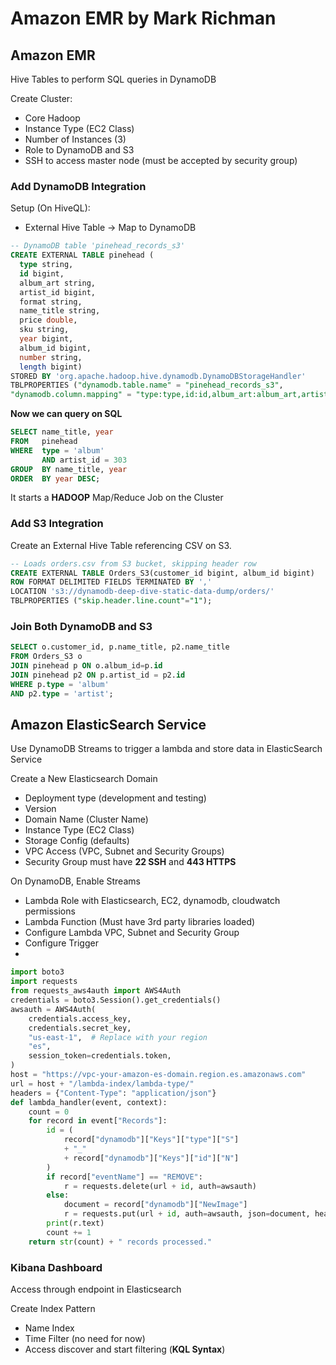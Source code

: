 # Amazon EMR by Mark Richman

## Amazon EMR

Hive Tables to perform SQL queries in DynamoDB

Create Cluster:
* Core Hadoop
* Instance Type (EC2 Class)
* Number of Instances (3)
* Role to DynamoDB and S3
* SSH to access master node (must be accepted by security group)

### Add DynamoDB Integration

Setup (On HiveQL):

* External Hive Table -> Map to DynamoDB

```sql
-- DynamoDB table 'pinehead_records_s3'
CREATE EXTERNAL TABLE pinehead (
  type string,
  id bigint,
  album_art string,
  artist_id bigint,
  format string,
  name_title string,
  price double,
  sku string,
  year bigint,
  album_id bigint,
  number string,
  length bigint)
STORED BY 'org.apache.hadoop.hive.dynamodb.DynamoDBStorageHandler' 
TBLPROPERTIES ("dynamodb.table.name" = "pinehead_records_s3",
"dynamodb.column.mapping" = "type:type,id:id,album_art:album_art,artist_id:artist_id,format:format,name_title:name_title,price:price,sku:sku,year:year,album_id:album_id,number:number,length:length");
```

**Now we can query on SQL**

```sql
SELECT name_title, year 
FROM   pinehead 
WHERE  type = 'album' 
       AND artist_id = 303 
GROUP  BY name_title, year 
ORDER  BY year DESC;
```

It starts a **HADOOP** Map/Reduce Job on the Cluster

### Add S3 Integration

Create an External Hive Table referencing CSV on S3.

```sql
-- Loads orders.csv from S3 bucket, skipping header row
CREATE EXTERNAL TABLE Orders_S3(customer_id bigint, album_id bigint)
ROW FORMAT DELIMITED FIELDS TERMINATED BY ',' 
LOCATION 's3://dynamodb-deep-dive-static-data-dump/orders/'
TBLPROPERTIES ("skip.header.line.count"="1");
```

### Join Both DynamoDB and S3

```sql
SELECT o.customer_id, p.name_title, p2.name_title 
FROM Orders_S3 o
JOIN pinehead p ON o.album_id=p.id 
JOIN pinehead p2 ON p.artist_id = p2.id
WHERE p.type = 'album'
AND p2.type = 'artist';
```

## Amazon ElasticSearch Service

Use DynamoDB Streams to trigger a lambda and store data in ElasticSearch Service

Create a New Elasticsearch Domain
* Deployment type (development and testing)
* Version
* Domain Name (Cluster Name)
* Instance Type (EC2 Class)
* Storage Config (defaults)
* VPC Access (VPC, Subnet and Security Groups)
* Security Group must have **22 SSH** and **443 HTTPS**

On DynamoDB, Enable Streams
* Lambda Role with Elasticsearch, EC2, dynamodb, cloudwatch permissions
* Lambda Function (Must have 3rd party libraries loaded)
* Configure Lambda VPC, Subnet and Security Group
* Configure Trigger
* 
```python
import boto3
import requests
from requests_aws4auth import AWS4Auth
credentials = boto3.Session().get_credentials()
awsauth = AWS4Auth(
    credentials.access_key,
    credentials.secret_key,
    "us-east-1",  # Replace with your region
    "es",
    session_token=credentials.token,
)
host = "https://vpc-your-amazon-es-domain.region.es.amazonaws.com"
url = host + "/lambda-index/lambda-type/"
headers = {"Content-Type": "application/json"}
def lambda_handler(event, context):
    count = 0
    for record in event["Records"]:
        id = (
            record["dynamodb"]["Keys"]["type"]["S"]
            + "_"
            + record["dynamodb"]["Keys"]["id"]["N"]
        )
        if record["eventName"] == "REMOVE":
            r = requests.delete(url + id, auth=awsauth)
        else:
            document = record["dynamodb"]["NewImage"]
            r = requests.put(url + id, auth=awsauth, json=document, headers=headers)
        print(r.text)
        count += 1
    return str(count) + " records processed."
```

### Kibana Dashboard

Access through endpoint in Elasticsearch

Create Index Pattern

* Name Index
* Time Filter (no need for now)
* Access discover and start filtering (**KQL Syntax**)